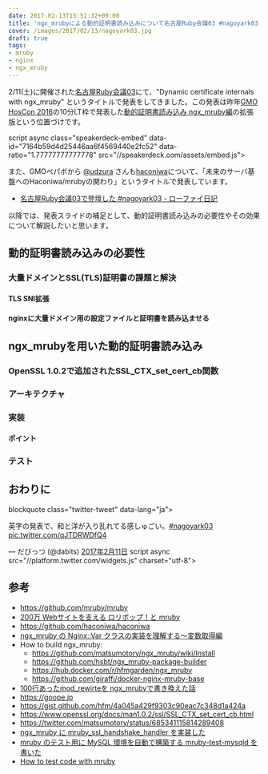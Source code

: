 ```yaml
---
date: 2017-02-13T15:51:32+09:00
title: 'ngx_mrubyによる動的証明書読み込みについて名古屋Ruby会議03 #nagoyark03 で発表しました'
cover: /images/2017/02/13/nagoyark03.jpg
draft: true
tags:
- mruby
- nginx
- ngx_mruby
---
```

2/11(土)に開催された[名古屋Ruby会議03](http://regional.rubykaigi.org/nagoya03/)にて、"Dynamic certificate internals with ngx_mruby" というタイトルで発表をしてきました。この発表は昨年[GMO HosCon 2016](https://gmohoscon.connpass.com/event/41490/)の10分LT枠で発表した[動的証明書読み込み ngx_mruby編](https://speakerdeck.com/hfm/gmo-hoscon-2016)の拡張版という位置づけです。

script async class="speakerdeck-embed" data-id="7164b59d4d25446aa6f4569440e2fc52" data-ratio="1.77777777777778" src="//speakerdeck.com/assets/embed.js"></script>

また、GMOペパボから [@udzura](https://github.com/udzura) さんも[haconiwa](https://github.com/haconiwa/haconiwa)について、「未来のサーバ基盤へのHaconiwa/mrubyの関わり」というタイトルで発表しています。

- [名古屋Ruby会議03で登壇した #nagoyark03 - ローファイ日記](http://udzura.hatenablog.jp/entry/2017/02/13/134100)

以降では、発表スライドの補足として、動的証明書読み込みの必要性やその効果について解説したいと思います。

動的証明書読み込みの必要性
---

### 大量ドメインとSSL(TLS)証明書の課題と解決
#### TLS SNI拡張
#### nginxに大量ドメイン用の設定ファイルと証明書を読み込ませる

ngx_mrubyを用いた動的証明書読み込み
---

### OpenSSL 1.0.2で追加されたSSL_CTX_set_cert_cb関数
### アーキテクチャ
### 実装
#### ポイント
### テスト

おわりに
---

blockquote class="twitter-tweet" data-lang="ja"><p lang="ja" dir="ltr">英字の発表で、和と洋が入り乱れてる感しゅごい。<a href="https://twitter.com/hashtag/nagoyark03?src=hash">#nagoyark03</a> <a href="https://t.co/qJTDRWDfQ4">pic.twitter.com/qJTDRWDfQ4</a></p>&mdash; だびっつ (@dabits) <a href="https://twitter.com/dabits/status/830289736056991744">2017年2月11日</a></blockquote>
script async src="//platform.twitter.com/widgets.js" charset="utf-8"></script>

参考
---

- https://github.com/mruby/mruby
- [200万 Webサイトを支える ロリポップ！と mruby](https://speakerdeck.com/harasou/200mo-websaitowozhi-eru-roripotupu-to-mruby)
- https://github.com/haconiwa/haconiwa
- [ngx_mruby の Nginx::Var クラスの実装を理解する〜変数取得編](/2016/11/07/ngx_mruby-nginx-var-using-method-missing/)
- How to build ngx_mruby:
  - https://github.com/matsumotory/ngx_mruby/wiki/Install
  - https://github.com/hsbt/ngx_mruby-package-builder
  - https://hub.docker.com/r/hfmgarden/ngx_mruby
  - https://github.com/giraffi/docker-nginx-mruby-base
- [100行あったmod_rewirteを ngx_mrubyで書き換えた話](https://speakerdeck.com/buty4649/100xing-atutamod-rewirtewo-ngx-mrubydeshu-kihuan-etahua)
- https://goope.jp
- https://gist.github.com/hfm/4a045a429f9303c90eac7c348d1a424a
- https://www.openssl.org/docs/man1.0.2/ssl/SSL_CTX_set_cert_cb.html
- https://twitter.com/matsumotory/status/685341115814289408
- [ngx_mruby に mruby_ssl_handshake_handler を実装した](http://blog.hifumi.info/2016/10/03/ngx_mruby-mruby_ssl_handshake_handler/)
- [mruby のテスト用に MySQL 環境を自動で構築する mruby-test-mysqld を書いた](http://blog.hifumi.info/2016/09/06/mruby-test-mysqld/)
- [How to test code with mruby](http://www.slideshare.net/hsbt/20150525-testing-casualtalks)
